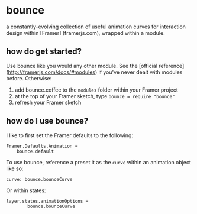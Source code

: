 # bounce
a constantly-evolving collection of useful animation curves for interaction design within [Framer] (framerjs.com), wrapped within a module.

## how do get started?
Use bounce like you would any other module. See the [official reference] (http://framerjs.com/docs/#modules) if you've never dealt with modules before. Otherwise:

1. add bounce.coffee to the `modules` folder within your Framer project
2. at the top of your Framer sketch, type `bounce = require "bounce"`
3. refresh your Framer sketch

## how do I use bounce?
I like to first set the Framer defaults to the following:
```
Framer.Defaults.Animation = 
	bounce.default
```

To use bounce, reference a preset it as the `curve` within an animation object like so:
```
curve: bounce.bounceCurve
```

Or within states:
```
layer.states.animationOptions = 
		bounce.bounceCurve
```
